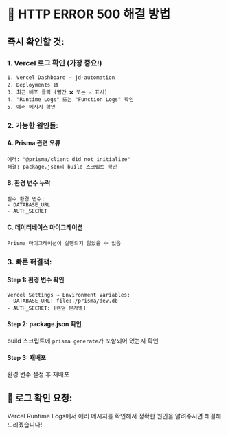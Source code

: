 # 🔧 HTTP ERROR 500 해결 방법

## 즉시 확인할 것:

### 1. Vercel 로그 확인 (가장 중요!)
```
1. Vercel Dashboard → jd-automation
2. Deployments 탭
3. 최근 배포 클릭 (빨간 ❌ 또는 ⚠️ 표시)
4. "Runtime Logs" 또는 "Function Logs" 확인
5. 에러 메시지 확인
```

### 2. 가능한 원인들:

#### A. Prisma 관련 오류
```
에러: "@prisma/client did not initialize"
해결: package.json의 build 스크립트 확인
```

#### B. 환경 변수 누락
```
필수 환경 변수:
- DATABASE_URL
- AUTH_SECRET
```

#### C. 데이터베이스 마이그레이션
```
Prisma 마이그레이션이 실행되지 않았을 수 있음
```

### 3. 빠른 해결책:

#### Step 1: 환경 변수 확인
```
Vercel Settings → Environment Variables:
- DATABASE_URL: file:./prisma/dev.db
- AUTH_SECRET: [랜덤 문자열]
```

#### Step 2: package.json 확인
build 스크립트에 `prisma generate`가 포함되어 있는지 확인

#### Step 3: 재배포
환경 변수 설정 후 재배포

## 📸 로그 확인 요청:
Vercel Runtime Logs에서 에러 메시지를 확인해서
정확한 원인을 알려주시면 해결해드리겠습니다!


